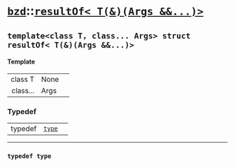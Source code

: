 # [`bzd`](../../index.md)::[`resultOf< T(&)(Args &&...)>`](../index.md)

## `template<class T, class... Args> struct resultOf< T(&)(Args &&...)>`

#### Template
||||
|---:|:---|:---|
|class T|None||
|class...|Args||
### Typedef
||||
|---:|:---|:---|
|typedef|[`type`](./index.md)||
------
### `typedef type`


